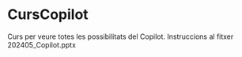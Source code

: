 # CursCopilot

Curs per veure totes les possibilitats del Copilot. 
Instruccions al fitxer 202405_Copilot.pptx
